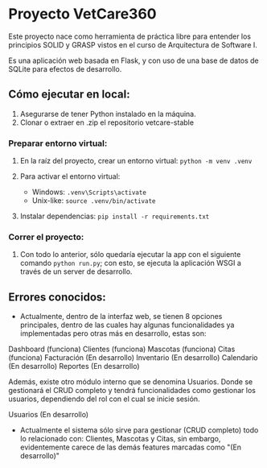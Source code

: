 # Proyecto VetCare360

Este proyecto nace como herramienta de práctica libre para entender los principios SOLID y GRASP vistos en el curso de Arquitectura de Software I.

Es una aplicación web basada en Flask, y con uso de una base de datos de SQLite para efectos de desarrollo.

## Cómo ejecutar en local:

1. Asegurarse de tener Python instalado en la máquina.
2. Clonar o extraer en .zip el repositorio vetcare-stable

### Preparar entorno virtual:

1. En la raíz del proyecto, crear un entorno virtual: `python -m venv .venv`

2. Para activar el entorno virtual:

    * Windows: `.venv\Scripts\activate`
    * Unix-like: `source .venv/bin/activate`

3. Instalar dependencias: `pip install -r requirements.txt`

### Correr el proyecto: 

1. Con todo lo anterior, sólo quedaría ejecutar la app con el siguiente comando `python run.py`; con esto, se ejecuta la aplicación WSGI a través de un server de desarrollo.

## Errores conocidos: 

* Actualmente, dentro de la interfaz web, se tienen 8 opciones principales, dentro de las cuales hay algunas funcionalidades ya implementadas pero otras más en desarrollo, estas son:

Dashboard (funciona)
Clientes (funciona)
Mascotas (funciona)
Citas (funciona)
Facturación (En desarrollo)
Inventario (En desarrollo)
Calendario (En desarrollo)
Reportes (En desarrollo)

Además, existe otro módulo interno que se denomina Usuarios. Donde se gestionará el CRUD completo y tendrá funcionalidades como gestionar los usuarios, dependiendo del rol con el cual se inicie sesión.

Usuarios (En desarrollo)

* Actualmente el sistema sólo sirve para gestionar (CRUD completo) todo lo relacionado con: Clientes, Mascotas y Citas, sin embargo, evidentemente carece de las demás features marcadas como "(En desarrollo)"
